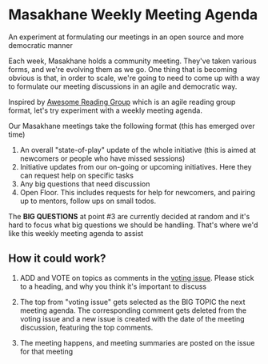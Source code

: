 # Masakhane Weekly Meeting Agenda
An experiment at formulating our meetings in an open source and more democratic manner

Each week, Masakhane holds a community meeting. They've taken various forms, and we're evolving them as we go. One thing that is becoming obvious is that, in order to scale, we're going to need to come up with a way to formulate our meeting discussions in an agile and democratic way.

Inspired by [Awesome Reading Group](https://github.com/hadyelsahar/awesome-reading-group) which is an agile reading group format, let's try experiment with a weekly meeting agenda.

Our Masakhane meetings take the following format (this has emerged over time)
1. An overall "state-of-play" update of the whole initiative (this is aimed at newcomers or people who have missed sessions)
2. Initiative updates from our on-going or upcoming initiatives. Here they can request help on specific tasks
3. Any big questions that need discussion
4. Open Floor. This includes requests for help for newcomers, and pairing up to mentors, follow ups on small todos.

The **BIG QUESTIONS** at point #3 are currently decided at random and it's hard to focus what big questions we should be handling. That's where we'd like this weekly meeting agenda to assist 

## How it could work?

1. ADD and VOTE on topics as comments in the [voting issue](https://github.com/masakhane-io/agile-meeting-agenda/issues/1). Please stick to a heading, and why you think it's important to discuss

2. The top from "voting issue" gets selected as the BIG TOPIC the next meeting agenda. The corresponding comment gets deleted from the voting issue and a new issue is created with the date of the meeting discussion, featuring the top comments. 

3. The meeting happens, and meeting summaries are posted on the issue for that meeting
